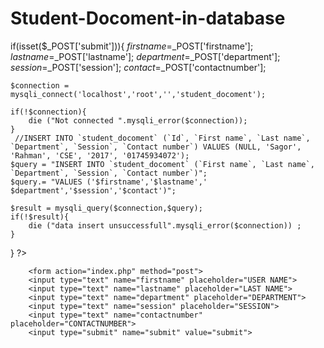 # Student-Docoment-in-database
<!DOCTYPE html>
<html lang="en">
<head>
    <meta charset="UTF-8">
    <meta http-equiv="X-UA-Compatible" content="IE=edge">
    <meta name="viewport" content="width=device-width, initial-scale=1.0">
    <title>PHP LEARNING</title>
</head>
<?php

if(isset($_POST['submit'])){
    $firstname=$_POST['firstname'];
    $lastname=$_POST['lastname'];
    $department=$_POST['department'];
    $session=$_POST['session'];
    $contact=$_POST['contactnumber'];

    $connection = mysqli_connect('localhost','root','','student_docoment');

    if(!$connection){
        die ("Not connected ".mysqli_error($connection));
    }
     //INSERT INTO `student_docoment` (`Id`, `First name`, `Last name`, `Department`, `Session`, `Contact number`) VALUES (NULL, 'Sagor', 'Rahman', 'CSE', '2017', '01745934072');
    $query = "INSERT INTO `student_docoment` (`First name`, `Last name`, `Department`, `Session`, `Contact number`)";
    $query.= "VALUES ('$firstname','$lastname',' $department','$session','$contact')";

    $result = mysqli_query($connection,$query);
    if(!$result){
        die ("data insert unsuccessfull".mysqli_error($connection)) ;
    }

}
?>
<body>

        <form action="index.php" method="post">
        <input type="text" name="firstname" placeholder="USER NAME">
        <input type="text" name="lastname" placeholder="LAST NAME">
        <input type="text" name="department" placeholder="DEPARTMENT">
        <input type="text" name="session" placeholder="SESSION">
        <input type="text" name="contactnumber" placeholder="CONTACTNUMBER">
        <input type="submit" name="submit" value="submit">

</form>

</body>
</html>
